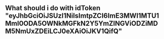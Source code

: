## What should i do with idToken "eyJhbGciOiJSUzI1NiIsImtpZCI6ImE3MWI1MTU1MmI0ODA5OWNkMGFkN2Y5YmZlNGViODZiMDM5NmUxZDEiLCJ0eXAiOiJKV1QifQ"